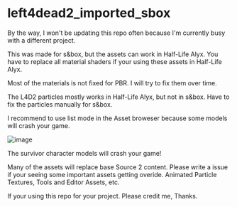 # left4dead2_imported_sbox

By the way, I won't be updating this repo often because I'm currently busy with a different project. 

This was made for s&box, but the assets can work in Half-Life Alyx. You have to replace all material shaders if your using these assets in Half-Life Alyx.

Most of the materials is not fixed for PBR. I will try to fix them over time.

The L4D2 particles mostly works in Half-Life Alyx, but not in s&box. Have to fix the particles manually for s&box.

I recommend to use list mode in the Asset broweser because some models will crash your game.

![image](https://user-images.githubusercontent.com/17112771/121788601-78fb3d80-cb9c-11eb-855e-3ac28bc837c2.png)

The survivor character models will crash your game!

Many of the assets will replace base Source 2 content. Please write a issue if your seeing some important assets getting overide. Animated Particle Textures, Tools and Editor Assets, etc.

If your using this repo for your project. Please credit me, Thanks.
